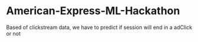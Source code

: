 # American-Express-ML-Hackathon
Based of clickstream data, we have to  predict if session will end in a adClick or not
